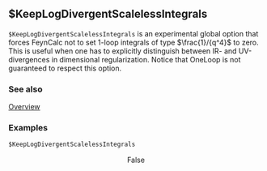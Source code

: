 ## $KeepLogDivergentScalelessIntegrals

`$KeepLogDivergentScalelessIntegrals` is an experimental global option that forces FeynCalc not to set 1-loop integrals of type $\frac{1}/{q^4}$ to zero. This is useful when one has to explicitly distinguish between IR- and UV-divergences in dimensional regularization. Notice that OneLoop is not guaranteed to respect this option.

### See also

[Overview](Extra/FeynCalc.md)

### Examples

```mathematica
$KeepLogDivergentScalelessIntegrals
```

$$\text{False}$$